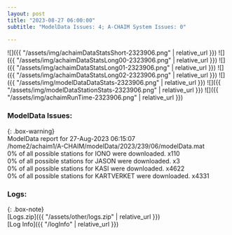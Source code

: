 ```yaml
---
layout: post
title: "2023-08-27 06:00:00"
subtitle: "ModelData Issues: 4; A-CHAIM System Issues: 0"

---
```


![]({{ "/assets/img/achaimDataStatsShort-2323906.png" | relative_url }})
![]({{ "/assets/img/achaimDataStatsLong00-2323906.png" | relative_url }})
![]({{ "/assets/img/achaimDataStatsLong01-2323906.png" | relative_url }})
![]({{ "/assets/img/achaimDataStatsLong02-2323906.png" | relative_url }})
![]({{ "/assets/img/modelDataDataStats-2323906.png" | relative_url }})
![]({{ "/assets/img/modelDataStationStats-2323906.png" | relative_url }})
![]({{ "/assets/img/achaimRunTime-2323906.png" | relative_url }})


### ModelData Issues:  
  
{: .box-warning}  
 ModelData report for 27-Aug-2023 06:15:07   
 /home2/achaim1/A-CHAIM/modelData/2023/239/06/modelData.mat   
 0% of all possible stations for IONO were downloaded. x110   
 0% of all possible stations for JASON were downloaded. x3   
 0% of all possible stations for KASI were downloaded. x4622   
 0% of all possible stations for KARTVERKET were downloaded. x4331   
  


### Logs:  
  
{: .box-note}  
[Logs.zip]({{ "/assets/other/logs.zip" | relative_url }})  
[Log Info]({{ "/logInfo" | relative_url }})  
